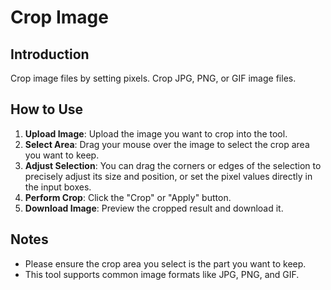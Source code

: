# Crop Image

## Introduction

Crop image files by setting pixels. Crop JPG, PNG, or GIF image files.

## How to Use

1.  **Upload Image**: Upload the image you want to crop into the tool.
2.  **Select Area**: Drag your mouse over the image to select the crop area you want to keep.
3.  **Adjust Selection**: You can drag the corners or edges of the selection to precisely adjust its size and position, or set the pixel values directly in the input boxes.
4.  **Perform Crop**: Click the "Crop" or "Apply" button.
5.  **Download Image**: Preview the cropped result and download it.

## Notes

- Please ensure the crop area you select is the part you want to keep.
- This tool supports common image formats like JPG, PNG, and GIF.
